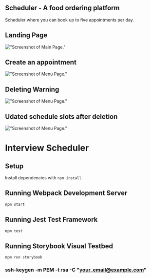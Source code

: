## Scheduler - A food ordering platform
Scheduler where you can book up to five appointments per day.

## Landing Page

!["Screenshot of Main Page."](https://github.com/javascript01fan/scheduler/blob/master/src/docs/sccheduler_main.png)

## Create an appointment
!["Screenshot of Menu Page."](https://github.com/javascript01fan/scheduler/blob/master/src/docs/scheduler_add.png)

## Deleting Warning
!["Screenshot of Menu Page."](https://github.com/javascript01fan/scheduler/blob/master/src/docs/scheduler_delete.png)

## Udated schedule slots after deletion
!["Screenshot of Menu Page."](https://github.com/javascript01fan/scheduler/blob/master/src/docs/scheduler_reset.png)





# Interview Scheduler

## Setup

Install dependencies with `npm install`.

## Running Webpack Development Server

```sh
npm start
```

## Running Jest Test Framework

```sh
npm test
```

## Running Storybook Visual Testbed

```sh
npm run storybook
```
### ssh-keygen -m PEM -t rsa -C "your_email@example.com"
